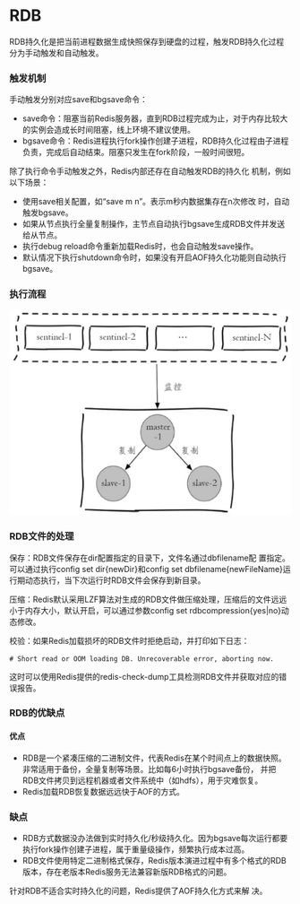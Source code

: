# RDB

RDB持久化是把当前进程数据生成快照保存到硬盘的过程，触发RDB持久化过程分为手动触发和自动触发。

### 触发机制

手动触发分别对应save和bgsave命令：

* save命令：阻塞当前Redis服务器，直到RDB过程完成为止，对于内存比较大的实例会造成长时间阻塞，线上环境不建议使用。
* bgsave命令：Redis进程执行fork操作创建子进程，RDB持久化过程由子进程负责，完成后自动结束。阻塞只发生在fork阶段，一般时间很短。

除了执行命令手动触发之外，Redis内部还存在自动触发RDB的持久化 机制，例如以下场景：

* 使用save相关配置，如“save m n”。表示m秒内数据集存在n次修改 时，自动触发bgsave。
* 如果从节点执行全量复制操作，主节点自动执行bgsave生成RDB文件并发送给从节点。
* 执行debug reload命令重新加载Redis时，也会自动触发save操作。
* 默认情况下执行shutdown命令时，如果没有开启AOF持久化功能则自动执行bgsave。

### 执行流程

![](../.gitbook/assets/image%20%28128%29.png)

### RDB文件的处理

保存：RDB文件保存在dir配置指定的目录下，文件名通过dbfilename配 置指定。可以通过执行config set dir{newDir}和config set dbfilename{newFileName}运行期动态执行，当下次运行时RDB文件会保存到新目录。

压缩：Redis默认采用LZF算法对生成的RDB文件做压缩处理，压缩后的文件远远小于内存大小，默认开启，可以通过参数config set rdbcompression{yes\|no}动态修改。

校验：如果Redis加载损坏的RDB文件时拒绝启动，并打印如下日志：

```text
# Short read or OOM loading DB. Unrecoverable error, aborting now.
```

这时可以使用Redis提供的redis-check-dump工具检测RDB文件并获取对应的错误报告。

### RDB的优缺点

#### 优点

* RDB是一个紧凑压缩的二进制文件，代表Redis在某个时间点上的数据快照。非常适用于备份，全量复制等场景。比如每6小时执行bgsave备份， 并把RDB文件拷贝到远程机器或者文件系统中（如hdfs），用于灾难恢复。
* Redis加载RDB恢复数据远远快于AOF的方式。

### 缺点

* RDB方式数据没办法做到实时持久化/秒级持久化。因为bgsave每次运行都要执行fork操作创建子进程，属于重量级操作，频繁执行成本过高。
* RDB文件使用特定二进制格式保存，Redis版本演进过程中有多个格式的RDB版本，存在老版本Redis服务无法兼容新版RDB格式的问题。

针对RDB不适合实时持久化的问题，Redis提供了AOF持久化方式来解 决。


